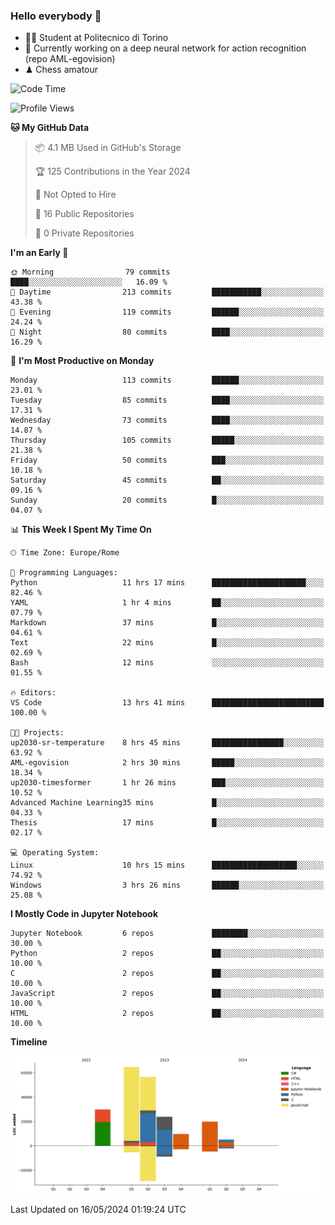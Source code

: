 ### Hello everybody 👋
- 🧑‍🎓 Student at Politecnico di Torino
- 🤖 Currently working on a deep neural network for action recognition (repo AML-egovision)
- ♟ Chess amatour

<!--
[![Figimodi's GitHub stats](https://github-readme-stats.vercel.app/api?username=figimodi&rank_icon=github&show_icons=true&include_all_commits=true)](https://github.com/figimodi/github-readme-stats)

![Top Langs](https://github-readme-stats.vercel.app/api/top-langs/?username=figimodi&layout=compact&)

[![Figimodi's WakaTime stats](https://github-readme-stats.vercel.app/api/wakatime?username=figimodi)](https://github.com/figimodi/github-readme-stats)
-->

<!--START_SECTION:waka-->
![Code Time](http://img.shields.io/badge/Code%20Time-80%20hrs%2031%20mins-blue)

![Profile Views](http://img.shields.io/badge/Profile%20Views-5-blue)

**🐱 My GitHub Data** 

> 📦 4.1 MB Used in GitHub's Storage 
 > 
> 🏆 125 Contributions in the Year 2024
 > 
> 🚫 Not Opted to Hire
 > 
> 📜 16 Public Repositories 
 > 
> 🔑 0 Private Repositories 
 > 
**I'm an Early 🐤** 

```text
🌞 Morning                79 commits          ████░░░░░░░░░░░░░░░░░░░░░   16.09 % 
🌆 Daytime                213 commits         ███████████░░░░░░░░░░░░░░   43.38 % 
🌃 Evening                119 commits         ██████░░░░░░░░░░░░░░░░░░░   24.24 % 
🌙 Night                  80 commits          ████░░░░░░░░░░░░░░░░░░░░░   16.29 % 
```
📅 **I'm Most Productive on Monday** 

```text
Monday                   113 commits         ██████░░░░░░░░░░░░░░░░░░░   23.01 % 
Tuesday                  85 commits          ████░░░░░░░░░░░░░░░░░░░░░   17.31 % 
Wednesday                73 commits          ████░░░░░░░░░░░░░░░░░░░░░   14.87 % 
Thursday                 105 commits         █████░░░░░░░░░░░░░░░░░░░░   21.38 % 
Friday                   50 commits          ███░░░░░░░░░░░░░░░░░░░░░░   10.18 % 
Saturday                 45 commits          ██░░░░░░░░░░░░░░░░░░░░░░░   09.16 % 
Sunday                   20 commits          █░░░░░░░░░░░░░░░░░░░░░░░░   04.07 % 
```


📊 **This Week I Spent My Time On** 

```text
🕑︎ Time Zone: Europe/Rome

💬 Programming Languages: 
Python                   11 hrs 17 mins      █████████████████████░░░░   82.46 % 
YAML                     1 hr 4 mins         ██░░░░░░░░░░░░░░░░░░░░░░░   07.79 % 
Markdown                 37 mins             █░░░░░░░░░░░░░░░░░░░░░░░░   04.61 % 
Text                     22 mins             █░░░░░░░░░░░░░░░░░░░░░░░░   02.69 % 
Bash                     12 mins             ░░░░░░░░░░░░░░░░░░░░░░░░░   01.55 % 

🔥 Editors: 
VS Code                  13 hrs 41 mins      █████████████████████████   100.00 % 

🐱‍💻 Projects: 
up2030-sr-temperature    8 hrs 45 mins       ████████████████░░░░░░░░░   63.92 % 
AML-egovision            2 hrs 30 mins       █████░░░░░░░░░░░░░░░░░░░░   18.34 % 
up2030-timesformer       1 hr 26 mins        ███░░░░░░░░░░░░░░░░░░░░░░   10.52 % 
Advanced Machine Learning35 mins             █░░░░░░░░░░░░░░░░░░░░░░░░   04.33 % 
Thesis                   17 mins             █░░░░░░░░░░░░░░░░░░░░░░░░   02.17 % 

💻 Operating System: 
Linux                    10 hrs 15 mins      ███████████████████░░░░░░   74.92 % 
Windows                  3 hrs 26 mins       ██████░░░░░░░░░░░░░░░░░░░   25.08 % 
```

**I Mostly Code in Jupyter Notebook** 

```text
Jupyter Notebook         6 repos             ████████░░░░░░░░░░░░░░░░░   30.00 % 
Python                   2 repos             ██░░░░░░░░░░░░░░░░░░░░░░░   10.00 % 
C                        2 repos             ██░░░░░░░░░░░░░░░░░░░░░░░   10.00 % 
JavaScript               2 repos             ██░░░░░░░░░░░░░░░░░░░░░░░   10.00 % 
HTML                     2 repos             ██░░░░░░░░░░░░░░░░░░░░░░░   10.00 % 
```



**Timeline**

![Lines of Code chart](https://raw.githubusercontent.com/figimodi/figimodi/main/assets/bar_graph.png)


 Last Updated on 16/05/2024 01:19:24 UTC
<!--END_SECTION:waka-->

<!--
**figimodi/figimodi** is a ✨ _special_ ✨ repository because its `README.md` (this file) appears on your GitHub profile.

Here are some ideas to get you started:

- 🔭 I’m currently working on ...
- 🌱 I’m currently learning ...
- 👯 I’m looking to collaborate on ...
- 🤔 I’m looking for help with ...
- 💬 Ask me about ...
- 📫 How to reach me: ...
- 😄 Pronouns: ...
- ⚡ Fun fact: ...
-->
